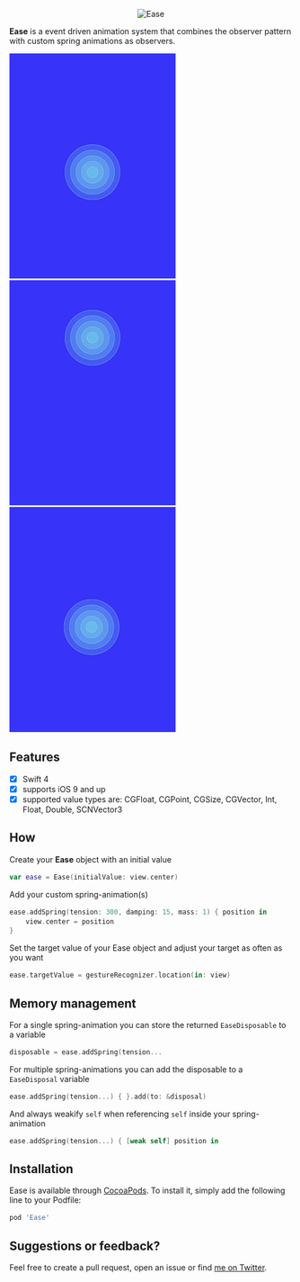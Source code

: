 <p align="center">
    <img src="Art/header.gif" width="890" alt="Ease"/>
</p>

**Ease** is a event driven animation system that combines the observer pattern with custom spring animations as observers.

![](Art/ease_touch.gif)![](Art/ease_scroll.gif)![](Art/ease_gyro.gif)

## Features

- [X] Swift 4
- [X] supports iOS 9 and up
- [X] supported value types are: CGFloat, CGPoint, CGSize, CGVector, Int, Float, Double, SCNVector3

## How

Create your **Ease** object with an initial value

```swift
var ease = Ease(initialValue: view.center)
```

Add your custom spring-animation(s)

```swift
ease.addSpring(tension: 300, damping: 15, mass: 1) { position in
    view.center = position
}
```

Set the target value of your Ease object and adjust your target as often as you want

```swift
ease.targetValue = gestureRecognizer.location(in: view)
```

## Memory management

For a single spring-animation you can store the returned `EaseDisposable` to a variable

```swift
disposable = ease.addSpring(tension...

```

For multiple spring-animations you can add the disposable to a `EaseDisposal` variable

```swift
ease.addSpring(tension...) { }.add(to: &disposal)
```

And always weakify `self` when referencing `self` inside your spring-animation

```swift
ease.addSpring(tension...) { [weak self] position in
```

## Installation

Ease is available through [CocoaPods](http://cocoapods.org). To install
it, simply add the following line to your Podfile:

```ruby
pod 'Ease'
```

## Suggestions or feedback?

Feel free to create a pull request, open an issue or find [me on Twitter](https://twitter.com/roberthein).
